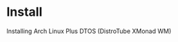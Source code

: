 # Install

Installing Arch Linux Plus DTOS (DistroTube XMonad WM)

[](https://www.youtube.com/watch?v=nyEmX6Gibf4&t=1s)